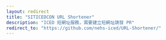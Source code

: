 ```yaml
---
layout: redirect
title: "SITICEDCON URL Shortener"
description: "ICED 短網址服務，需要建立短網址請發 PR"
redirect_to: "https://github.com/nehs-iced/URL-Shortener/"
---
```

